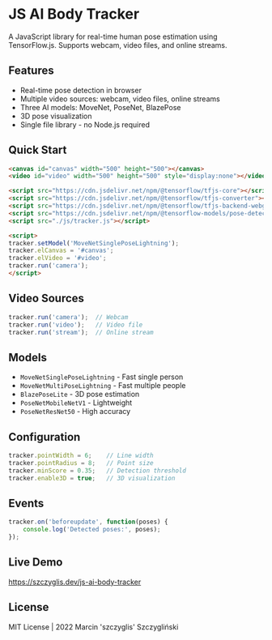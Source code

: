 # JS AI Body Tracker

A JavaScript library for real-time human pose estimation using TensorFlow.js. Supports webcam, video files, and online streams.

## Features

- Real-time pose detection in browser
- Multiple video sources: webcam, video files, online streams
- Three AI models: MoveNet, PoseNet, BlazePose
- 3D pose visualization
- Single file library - no Node.js required

## Quick Start

```html
<canvas id="canvas" width="500" height="500"></canvas>
<video id="video" width="500" height="500" style="display:none"></video>

<script src="https://cdn.jsdelivr.net/npm/@tensorflow/tfjs-core"></script>
<script src="https://cdn.jsdelivr.net/npm/@tensorflow/tfjs-converter"></script>
<script src="https://cdn.jsdelivr.net/npm/@tensorflow/tfjs-backend-webgl"></script>
<script src="https://cdn.jsdelivr.net/npm/@tensorflow-models/pose-detection"></script>
<script src="./js/tracker.js"></script>

<script>
tracker.setModel('MoveNetSinglePoseLightning');
tracker.elCanvas = '#canvas';
tracker.elVideo = '#video';
tracker.run('camera');
</script>
```

## Video Sources

```js
tracker.run('camera');  // Webcam
tracker.run('video');   // Video file
tracker.run('stream');  // Online stream
```

## Models

- `MoveNetSinglePoseLightning` - Fast single person
- `MoveNetMultiPoseLightning` - Fast multiple people
- `BlazePoseLite` - 3D pose estimation
- `PoseNetMobileNetV1` - Lightweight
- `PoseNetResNet50` - High accuracy

## Configuration

```js
tracker.pointWidth = 6;    // Line width
tracker.pointRadius = 8;   // Point size
tracker.minScore = 0.35;   // Detection threshold
tracker.enable3D = true;   // 3D visualization
```

## Events

```js
tracker.on('beforeupdate', function(poses) {
    console.log('Detected poses:', poses);
});
```

## Live Demo

https://szczyglis.dev/js-ai-body-tracker

## License

MIT License | 2022 Marcin 'szczyglis' Szczygliński

